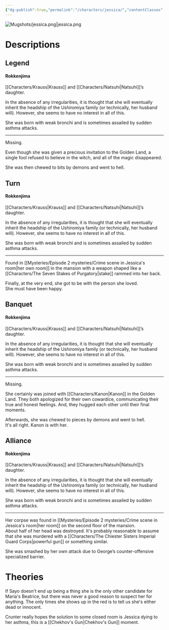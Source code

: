 ```yaml
---
{"dg-publish":true,"permalink":"/characters/jessica/","contentClasses":"center-headings","tags":["ushiromiya"]}
---
```



![Mugshots/jessica.png|jessica.png](/img/user/Mugshots/jessica.png)

# Descriptions

## Legend
#### Rokkenjima

[[Characters/Krauss\|Krauss]] and [[Characters/Natsuhi\|Natsuhi]]’s daughter.

In the absence of any irregularities, it is thought that she will eventually inherit the headship of the Ushiromiya family (or technically, her husband will). However, she seems to have no interest in all of this.

She was born with weak bronchi and is sometimes assailed by sudden asthma attacks.

---
Missing.

Even though she was given a precious invitation to the Golden Land, a single fool refused to believe in the witch, and all of the magic disappeared.

She was then chewed to bits by demons and went to hell.
## Turn
#### Rokkenjima

[[Characters/Krauss\|Krauss]] and [[Characters/Natsuhi\|Natsuhi]]’s daughter.

In the absence of any irregularities, it is thought that she will eventually inherit the headship of the Ushiromiya family (or technically, her husband will). However, she seems to have no interest in all of this.

She was born with weak bronchi and is sometimes assailed by sudden asthma attacks.

---
Found in [[Mysteries/Episode 2 mysteries/Crime scene in Jessica's room\|her own room]] in the mansion with a weapon shaped like a [[Characters/The Seven Stakes of Purgatory\|stake]] rammed into her back.  

Finally, at the very end, she got to be with the person she loved.  
She must have been happy.
## Banquet
#### Rokkenjima

[[Characters/Krauss\|Krauss]] and [[Characters/Natsuhi\|Natsuhi]]’s daughter.

In the absence of any irregularities, it is thought that she will eventually inherit the headship of the Ushiromiya family (or technically, her husband will). However, she seems to have no interest in all of this.

She was born with weak bronchi and is sometimes assailed by sudden asthma attacks.

---
Missing.  

She certainly was joined with [[Characters/Kanon\|Kanon]] in the Golden Land. They both apologized for their own cowardice, communicating their true and honest feelings. And, they hugged each other until their final moments.  

Afterwards, she was chewed to pieces by demons and went to hell.  
It's all right. Kanon is with her.
## Alliance
#### Rokkenjima

[[Characters/Krauss\|Krauss]] and [[Characters/Natsuhi\|Natsuhi]]’s daughter.

In the absence of any irregularities, it is thought that she will eventually inherit the headship of the Ushiromiya family (or technically, her husband will). However, she seems to have no interest in all of this.

She was born with weak bronchi and is sometimes assailed by sudden asthma attacks.

---
Her corpse was found in [[Mysteries/Episode 2 mysteries/Crime scene in Jessica's room\|her room]] on the second floor of the mansion.  
About half of her head was destroyed. It's probably reasonable to assume that she was murdered with a [[Characters/The Chiester Sisters Imperial Guard Corps\|powerful gun]] or something similar.  

She was smashed by her own attack due to George’s counter-offensive specialized barrier.
# Theories

If Sayo doesn't end up being a thing she is the only other candidate for Maria's Beatrice, but there was never a good reason to suspect her for anything. The only times she shows up in the red is to tell us she's either dead or innocent.

Crunter really hopes the solution to some closed room is Jessica dying to her asthma, this is a [[Chekhov's Gun\|Chekhov's Gun]] moment.

